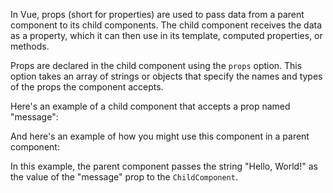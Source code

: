 In Vue, props (short for properties) are used to pass data from a parent component to its child components. The child component receives the data as a property, which it can then use in its template, computed properties, or methods.

Props are declared in the child component using the `props` option. This option takes an array of strings or objects that specify the names and types of the props the component accepts.

Here's an example of a child component that accepts a prop named "message":

<template>
  <div>{{ message }}</div>
</template>

<script>
export default {
  props: ['message']
}
</script>

And here's an example of how you might use this component in a parent component:

<template>
  <child-component :message="'Hello, World!'" />
</template>

<script>
import ChildComponent from './ChildComponent.vue'

export default {
  components: {
    ChildComponent
  }
}
</script>

In this example, the parent component passes the string "Hello, World!" as the value of the "message" prop to the `ChildComponent`.